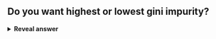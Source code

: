 ## Do you want highest or lowest gini impurity?
<details>
<summary><b>Reveal answer</b></summary>
Lowest!
</details>
